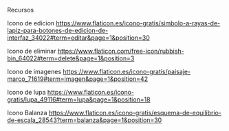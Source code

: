 Recursos

Icono de edicion
https://www.flaticon.es/icono-gratis/simbolo-a-rayas-de-lapiz-para-botones-de-edicion-de-interfaz_34022#term=editar&page=1&position=30

Icono de eliminar
https://www.flaticon.com/free-icon/rubbish-bin_64022#term=delete&page=1&position=3

Icono de imagenes
https://www.flaticon.es/icono-gratis/paisaje-marco_71619#term=imagen&page=1&position=42

Icono de lupa
https://www.flaticon.es/icono-gratis/lupa_49116#term=lupa&page=1&position=18

Icono Balanza
https://www.flaticon.es/icono-gratis/esquema-de-equilibrio-de-escala_28543?term=balanza&page=1&position=30